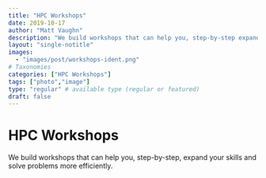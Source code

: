 ```yaml
---
title: "HPC Workshops"
date: 2019-10-17
author: "Matt Vaughn"
description: "We build workshops that can help you, step-by-step expand your skills and solve problems more efficiently."
layout: "single-notitle"
images:
  - "images/post/workshops-ident.png"
# Taxonomies
categories: ["HPC Workshops"]
tags: ["photo","image"]
type: "regular" # available type (regular or featured)
draft: false
---
```


# HPC Workshops

We build workshops that can help you, step-by-step, expand your skills and solve problems more efficiently.